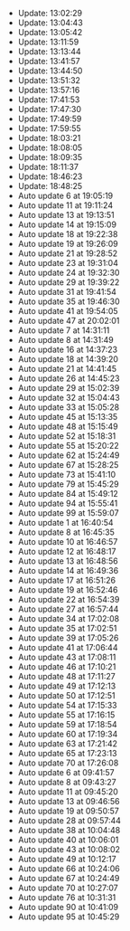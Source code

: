 - Update: 13:02:29
- Update: 13:04:43
- Update: 13:05:42
- Update: 13:11:59
- Update: 13:13:44
- Update: 13:41:57
- Update: 13:44:50
- Update: 13:51:32
- Update: 13:57:16
- Update: 17:41:53
- Update: 17:47:30
- Update: 17:49:59
- Update: 17:59:55
- Update: 18:03:21
- Update: 18:08:05
- Update: 18:09:35
- Update: 18:11:37
- Update: 18:46:23
- Update: 18:48:25
- Auto update 6 at 19:05:19
- Auto update 11 at 19:11:24
- Auto update 13 at 19:13:51
- Auto update 14 at 19:15:09
- Auto update 18 at 19:22:38
- Auto update 19 at 19:26:09
- Auto update 21 at 19:28:52
- Auto update 23 at 19:31:04
- Auto update 24 at 19:32:30
- Auto update 29 at 19:39:22
- Auto update 31 at 19:41:54
- Auto update 35 at 19:46:30
- Auto update 41 at 19:54:05
- Auto update 47 at 20:02:01
- Auto update 7 at 14:31:11
- Auto update 8 at 14:31:49
- Auto update 16 at 14:37:23
- Auto update 18 at 14:39:20
- Auto update 21 at 14:41:45
- Auto update 26 at 14:45:23
- Auto update 29 at 15:02:39
- Auto update 32 at 15:04:43
- Auto update 33 at 15:05:28
- Auto update 45 at 15:13:35
- Auto update 48 at 15:15:49
- Auto update 52 at 15:18:31
- Auto update 55 at 15:20:22
- Auto update 62 at 15:24:49
- Auto update 67 at 15:28:25
- Auto update 73 at 15:41:10
- Auto update 79 at 15:45:29
- Auto update 84 at 15:49:12
- Auto update 94 at 15:55:41
- Auto update 99 at 15:59:07
- Auto update 1 at 16:40:54
- Auto update 8 at 16:45:35
- Auto update 10 at 16:46:57
- Auto update 12 at 16:48:17
- Auto update 13 at 16:48:56
- Auto update 14 at 16:49:36
- Auto update 17 at 16:51:26
- Auto update 19 at 16:52:46
- Auto update 22 at 16:54:39
- Auto update 27 at 16:57:44
- Auto update 34 at 17:02:08
- Auto update 35 at 17:02:51
- Auto update 39 at 17:05:26
- Auto update 41 at 17:06:44
- Auto update 43 at 17:08:11
- Auto update 46 at 17:10:21
- Auto update 48 at 17:11:27
- Auto update 49 at 17:12:13
- Auto update 50 at 17:12:51
- Auto update 54 at 17:15:33
- Auto update 55 at 17:16:15
- Auto update 59 at 17:18:54
- Auto update 60 at 17:19:34
- Auto update 63 at 17:21:42
- Auto update 65 at 17:23:13
- Auto update 70 at 17:26:08
- Auto update 6 at 09:41:57
- Auto update 8 at 09:43:27
- Auto update 11 at 09:45:20
- Auto update 13 at 09:46:56
- Auto update 19 at 09:50:57
- Auto update 28 at 09:57:44
- Auto update 38 at 10:04:48
- Auto update 40 at 10:06:01
- Auto update 43 at 10:08:02
- Auto update 49 at 10:12:17
- Auto update 66 at 10:24:06
- Auto update 67 at 10:24:49
- Auto update 70 at 10:27:07
- Auto update 76 at 10:31:31
- Auto update 90 at 10:41:09
- Auto update 95 at 10:45:29
